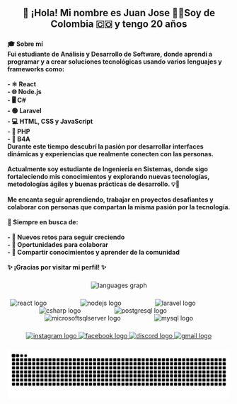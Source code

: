 <h2 align="center">👋 ¡Hola! Mi nombre es Juan Jose 👨‍💻Soy de Colombia 🇨🇴 y tengo 20 años</h2>

###

<h4 align="left">🎓 Sobre mí<br>Fui estudiante de Análisis y Desarrollo de Software, donde aprendí a programar y a crear soluciones tecnológicas usando varios lenguajes y frameworks como:<br><br>- ⚛️ React<br>- 🌐 Node.js<br>- 🖥️ C#<br>- 🟢 Laravel<br>- 💻 HTML, CSS y JavaScript<br>- 🐘 PHP<br>- 📱 B4A<br>Durante este tiempo descubrí la pasión por desarrollar interfaces dinámicas y experiencias que realmente conecten con las personas.  <br><br>Actualmente soy estudiante de Ingeniería en Sistemas, donde sigo fortaleciendo mis conocimientos y explorando nuevas tecnologías, metodologías ágiles y buenas prácticas de desarrollo. 💡🚀  <br><br>Me encanta seguir aprendiendo, trabajar en proyectos desafiantes y colaborar con personas que compartan la misma pasión por la tecnología.  <br><br>🚀 Siempre en busca de:<br><br>- 🌱 Nuevos retos para seguir creciendo<br>- 🤝 Oportunidades para colaborar<br>- 💬 Compartir conocimientos y aprender de la comunidad<br><br>✨ ¡Gracias por visitar mi perfil! ✨</h4>

###

<div align="center">
  <img src="https://github-readme-stats.vercel.app/api/top-langs?username=JuanRinconG21&locale=en&hide_title=false&layout=compact&card_width=320&langs_count=5&theme=dracula&hide_border=false&order=2" height="150" alt="languages graph"  />
</div>

###

<div align="center">
  <img src="https://cdn.jsdelivr.net/gh/devicons/devicon/icons/react/react-original.svg" height="55" alt="react logo"  />
  <img width="68" />
  <img src="https://cdn.jsdelivr.net/gh/devicons/devicon/icons/nodejs/nodejs-original.svg" height="55" alt="nodejs logo"  />
  <img width="68" />
  <img src="https://cdn.jsdelivr.net/gh/devicons/devicon/icons/laravel/laravel-original.svg" height="55" alt="laravel logo"  />
  <img width="68" />
  <img src="https://cdn.jsdelivr.net/gh/devicons/devicon/icons/csharp/csharp-original.svg" height="55" alt="csharp logo"  />
  <img width="68" />
  <img src="https://cdn.jsdelivr.net/gh/devicons/devicon/icons/postgresql/postgresql-original.svg" height="55" alt="postgresql logo"  />
  <img width="68" />
  <img src="https://cdn.jsdelivr.net/gh/devicons/devicon/icons/microsoftsqlserver/microsoftsqlserver-plain.svg" height="55" alt="microsoftsqlserver logo"  />
  <img width="68" />
  <img src="https://cdn.jsdelivr.net/gh/devicons/devicon/icons/mysql/mysql-original.svg" height="55" alt="mysql logo"  />
</div>

###

<div align="center">
  <a href="https://www.instagram.com/jjota_rincon/?hl=es" target="_blank">
    <img src="https://raw.githubusercontent.com/maurodesouza/profile-readme-generator/master/src/assets/icons/social/instagram/default.svg" width="111" height="43" alt="instagram logo"  />
  </a>
  <a href="https://www.facebook.com/juan.rincon.292413" target="_blank">
    <img src="https://raw.githubusercontent.com/maurodesouza/profile-readme-generator/master/src/assets/icons/social/facebook/default.svg" width="111" height="43" alt="facebook logo"  />
  </a>
  <a href="https://discord.com/users/jotaroncon25_8" target="_blank">
    <img src="https://raw.githubusercontent.com/maurodesouza/profile-readme-generator/master/src/assets/icons/social/discord/default.svg" width="111" height="43" alt="discord logo"  />
  </a>
  <a href="juan3407rincon@gmail.com" target="_blank">
    <img src="https://raw.githubusercontent.com/maurodesouza/profile-readme-generator/master/src/assets/icons/social/gmail/default.svg" width="111" height="43" alt="gmail logo"  />
  </a>
</div>

###

<img src="https://raw.githubusercontent.com/JuanRinconG21/JuanRinconG21/output/snake.svg" alt="Snake animation" />

###
